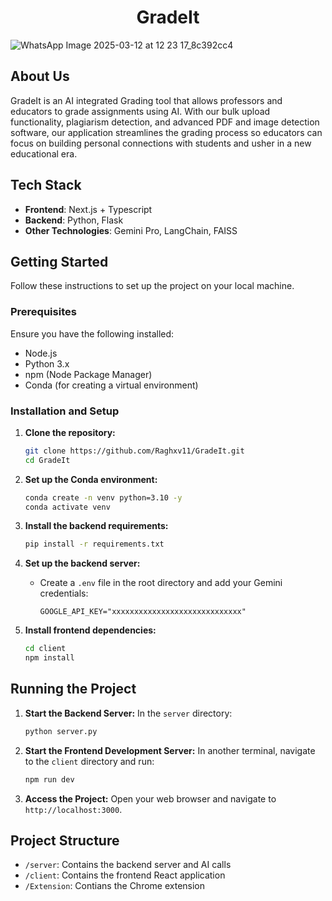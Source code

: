 <h1 align="center">GradeIt</h1>

![WhatsApp Image 2025-03-12 at 12 23 17_8c392cc4](https://github.com/user-attachments/assets/e8666692-6f5c-4095-9654-96a844e69ddd)

## About Us
GradeIt is an AI integrated Grading tool that allows professors and educators to grade assignments using AI. With our bulk upload functionality, plagiarism detection, and advanced PDF and image detection software, our application streamlines the grading process so educators can focus on building personal connections with students and usher in a new educational era.

## Tech Stack
- **Frontend**: Next.js + Typescript
- **Backend**: Python, Flask
- **Other Technologies**: Gemini Pro, LangChain, FAISS

## Getting Started

Follow these instructions to set up the project on your local machine.

### Prerequisites
Ensure you have the following installed:
- Node.js
- Python 3.x
- npm (Node Package Manager)
- Conda (for creating a virtual environment)

### Installation and Setup

1. **Clone the repository:**
   ```bash
   git clone https://github.com/Raghxv11/GradeIt.git
   cd GradeIt
   ```

2. **Set up the Conda environment:**
   ```bash
   conda create -n venv python=3.10 -y
   conda activate venv
   ```

3. **Install the backend requirements:**
   ```bash
   pip install -r requirements.txt
   ```

4. **Set up the backend server:**
   - Create a `.env` file in the root directory and add your Gemini credentials:
     ```
     GOOGLE_API_KEY="xxxxxxxxxxxxxxxxxxxxxxxxxxxxx"
     ```

5. **Install frontend dependencies:**
   ```bash
   cd client
   npm install
   ```

## Running the Project

1. **Start the Backend Server:**
   In the `server` directory:
   ```bash
   python server.py
   ```

2. **Start the Frontend Development Server:**
   In another terminal, navigate to the `client` directory and run:
   ```bash
   npm run dev
   ```

3. **Access the Project:**
   Open your web browser and navigate to `http://localhost:3000`.

## Project Structure

- `/server`: Contains the backend server and AI calls
- `/client`: Contains the frontend React application
- `/Extension`: Contians the Chrome extension
